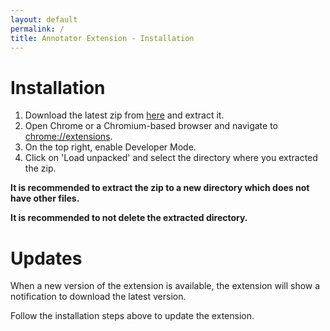 ```yaml
---
layout: default
permalink: /
title: Annotator Extension - Installation
---
```


# Installation

1. Download the latest zip from [here](https://github.com/faraazb/annotator-web-extension/releases/latest/download/annotator-web-extension.zip) and extract it.
2. Open Chrome or a Chromium-based browser and navigate to [chrome://extensions](chrome://extensions).
3. On the top right, enable Developer Mode.
4. Click on 'Load unpacked' and select the directory where you extracted the zip.

**It is recommended to extract the zip to a new directory which does not have other files.**

**It is recommended to not delete the extracted directory.**

# Updates

When a new version of the extension is available, the extension will show a notification to download the latest version.

Follow the installation steps above to update the extension.
